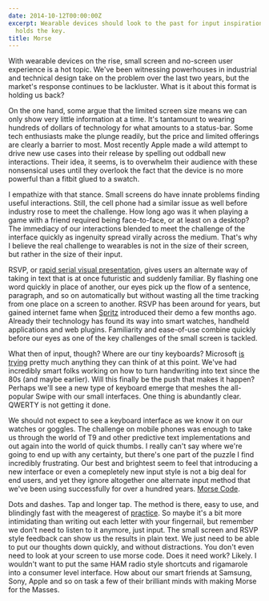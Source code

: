 ```yaml
---
date: 2014-10-12T00:00:00Z
excerpt: Wearable devices should look to the past for input inspiration. MORSE code
  holds the key.
title: Morse
---
```


<amp-img width="631" height="239" layout="responsive" src="//labs.tomasino.org/assets/images/morse.png" alt="Wearable Devices"></amp-img>

With wearable devices on the rise, small screen and no-screen user experience
is a hot topic. We've been witnessing powerhouses in industrial and technical
design take on the problem over the last two years, but the market's response
continues to be lackluster. What is it about this format is holding us back?

On the one hand, some argue that the limited screen size means we can only show
very little information at a time. It's tantamount to wearing hundreds of
dollars of technology for what amounts to a status-bar. Some tech enthusiasts
make the plunge readily, but the price and limited offerings are clearly a
barrier to most. Most recently Apple made a wild attempt to drive new use cases
into their release by spelling out oddball new interactions. Their idea, it
seems, is to overwhelm their audience with these nonsensical uses until they
overlook the fact that the device is no more powerful than a fitbit glued to a
swatch.

I empathize with that stance. Small screens do have innate problems finding
useful interactions. Still, the cell phone had a similar issue as well before
industry rose to meet the challenge. How long ago was it when playing a game
with a friend required being face-to-face, or at least on a desktop? The
immediacy of our interactions blended to meet the challenge of the interface
quickly as ingenuity spread virally across the medium. That's why I believe the
real challenge to wearables is not in the size of their screen, but rather in
the size of their input.

RSVP, or [rapid serial visual presentation](//www.youtube.com/watch?v=i5fmIDdVN5M),
gives users an alternate way of taking in text that is at once futuristic and
suddenly familiar. By flashing one word quickly in place of another, our eyes
pick up the flow of a sentence, paragraph, and so on automatically but without
wasting all the time tracking from one place on a screen to another. RSVP has
been around for years, but gained internet fame when [Spritz](//spritzinc.com)
introduced their demo a few months ago. Already their technology has found its
way into smart watches, handheld applications and web plugins. Familiarity and
ease-of-use combine quickly before our eyes as one of the key challenges of the
small screen is tackled.

What then of input, though? Where are our tiny keyboards? Microsoft [is
trying](//research.microsoft.com/en-us/um/redmond/projects/analogkeyboard/)
pretty much anything they can think of at this point. We've had incredibly
smart folks working on how to turn handwriting into text since the 80s (and
maybe earlier). Will this finally be the push that makes it happen? Perhaps
we'll see a new type of keyboard emerge that meshes the all-popular Swipe with
our small interfaces. One thing is abundantly clear. QWERTY is not getting it done.

We should not expect to see a keyboard interface as we know it on our watches
or goggles. The challenge on mobile phones was enough to take us through the
world of T9 and other predictive text implementations and out again into the
world of quick thumbs. I really can't say where we're going to end up with any
certainty, but there's one part of the puzzle I find incredibly frustrating.
Our best and brightest seem to feel that introducing a new interface or even a
comepletely new input style is not a big deal for end users, and yet they
ignore altogether one alternate input method that we've been using successfully
for over a hundred years. [Morse Code](//en.wikipedia.org/wiki/Morse_code).

Dots and dashes. Tap and longer tap. The method is there, easy to use, and
blindingly fast with the meagerest of
[practice](//www.youtube.com/watch?v=M_icJLmsFNU). So maybe it's a bit
more intimidating than writing out each letter with your fingernail, but
remember we don't need to listen to it anymore, just input. The small screen
and RSVP style feedback can show us the results in plain text. We just need to
be able to put our thoughts down quickly, and without distractions. You don't
even need to look at your screen to use morse code. Does it need work? Likely.
I wouldn't want to put the same HAM radio style shortcuts and rigamarole into a
consumer level interface. How about our smart friends at Samsung, Sony, Apple
and so on task a few of their brilliant minds with making Morse for the Masses.
